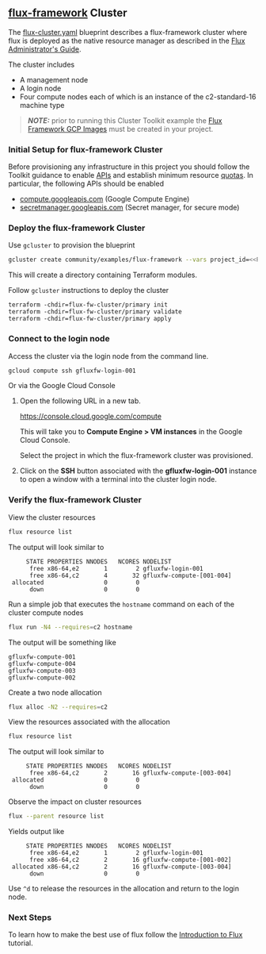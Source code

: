 ## [flux-framework](https://flux-framework.org/) Cluster

The [flux-cluster.yaml](flux-cluster.yaml) blueprint describes a flux-framework cluster where flux
is deployed as the native resource manager as described in the [Flux Administrator's Guide](https://flux-framework.readthedocs.io/en/latest/guides/admin-guide.html).

The cluster includes

- A management node
- A login node
- Four compute nodes each of which is an instance of the c2-standard-16 machine type

> **_NOTE:_** prior to running this Cluster Toolkit example the [Flux Framework GCP Images](https://github.com/GoogleCloudPlatform/scientific-computing-examples/tree/main/fluxfw-gcp/img#flux-framework-gcp-images)
> must be created in your project.

### Initial Setup for flux-framework Cluster

Before provisioning any infrastructure in this project you should follow the
Toolkit guidance to enable [APIs][apis] and establish minimum resource
[quotas][quotas]. In particular, the following APIs should be enabled

- [compute.googleapis.com](https://cloud.google.com/compute/docs/reference/rest/v1#service:-compute.googleapis.com) (Google Compute Engine)
- [secretmanager.googleapis.com](https://cloud.google.com/secret-manager/docs/reference/rest#service:-secretmanager.googleapis.com) (Secret manager, for secure mode)

[apis]: ../../../README.md#enable-gcp-apis
[quotas]: ../../../README.md#gcp-quotas

### Deploy the flux-framework Cluster

Use `gcluster` to provision the blueprint

```bash
gcluster create community/examples/flux-framework --vars project_id=<<PROJECT_ID>>
```

This will create a directory containing Terraform modules.

Follow `gcluster` instructions to deploy the cluster

```text
terraform -chdir=flux-fw-cluster/primary init
terraform -chdir=flux-fw-cluster/primary validate
terraform -chdir=flux-fw-cluster/primary apply
```
  
### Connect to the login node

Access the cluster via the login node from the command line.

```bash
gcloud compute ssh gfluxfw-login-001
```

Or via the Google Cloud Console

1. Open the following URL in a new tab.

   https://console.cloud.google.com/compute

   This will take you to **Compute Engine > VM instances** in the Google Cloud Console.

   Select the project in which the flux-framework cluster was provisioned.

2. Click on the **SSH** button associated with the **gfluxfw-login-001** instance to open a window with a terminal into the cluster login node.

### Verify the flux-framework Cluster

View the cluster resources

```bash
flux resource list
```

The output will look similar to

```text
     STATE PROPERTIES NNODES   NCORES NODELIST
      free x86-64,e2       1        2 gfluxfw-login-001
      free x86-64,c2       4       32 gfluxfw-compute-[001-004]
 allocated                 0        0 
      down                 0        0 
```

Run a simple job that executes the `hostname` command on each of the cluster compute nodes

```bash
flux run -N4 --requires=c2 hostname
```

The output will be something like

```text
gfluxfw-compute-001
gfluxfw-compute-004
gfluxfw-compute-003
gfluxfw-compute-002
```

Create a two node allocation

```bash
flux alloc -N2 --requires=c2
```

View the resources associated with the allocation

```bash
flux resource list
```

The output will look similar to

```text
     STATE PROPERTIES NNODES   NCORES NODELIST
      free x86-64,c2       2       16 gfluxfw-compute-[003-004]
 allocated                 0        0 
      down                 0        0 
```

Observe the impact on cluster resources

```bash
flux --parent resource list
```

Yields output like

```text
     STATE PROPERTIES NNODES   NCORES NODELIST
      free x86-64,e2       1        2 gfluxfw-login-001
      free x86-64,c2       2       16 gfluxfw-compute-[001-002]
 allocated x86-64,c2       2       16 gfluxfw-compute-[003-004]
      down                 0        0 
```

Use `^d` to release the resources in the allocation and return to the login node.

### Next Steps

To learn how to make the best use of flux follow the [Introduction to Flux](https://hpc-tutorials.llnl.gov/flux/)
tutorial.
